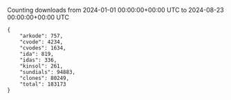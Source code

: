 
Counting downloads from 2024-01-01 00:00:00+00:00 UTC to 2024-08-23 00:00:00+00:00 UTC

```
{
    "arkode": 757,
    "cvode": 4234,
    "cvodes": 1634,
    "ida": 819,
    "idas": 336,
    "kinsol": 261,
    "sundials": 94883,
    "clones": 80249,
    "total": 183173
}
```
